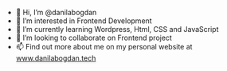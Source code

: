 - 👋 Hi, I’m @danilabogdan
- 👀 I’m interested in Frontend Development
- 🌱 I’m currently learning Wordpress, Html, CSS and JavaScript
- 💞️ I’m looking to collaborate on Frontend project
- 📫 Find out more about me on my personal website at www.danilabogdan.tech

<!---
danilabogdan/danilabogdan is a ✨ special ✨ repository because its `README.md` (this file) appears on your GitHub profile.
You can click the Preview link to take a look at your changes.
--->
